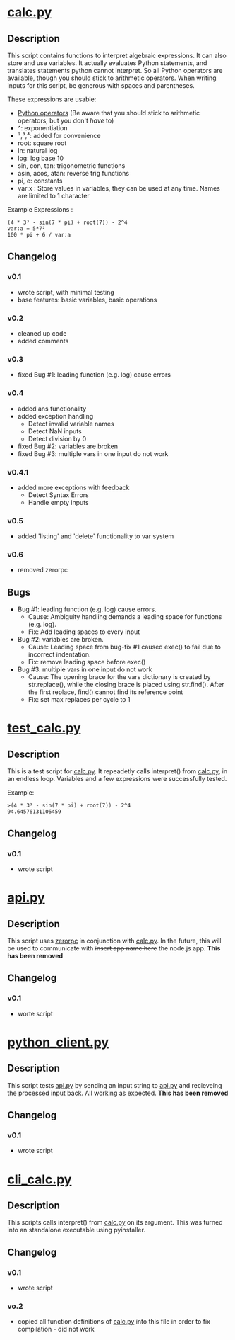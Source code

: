 # [calc.py](calc.py)
## Description
This script contains functions to interpret algebraic expressions. It can also store and use variables. It actually evaluates Python statements, and translates statements python cannot interpret. So all Python operators are available, though you should stick to arithmetic operators. When writing inputs for this script, be generous with spaces and parentheses.

These expressions are usable:
  - [Python operators](https://www.tutorialspoint.com/python/python_basic_operators.htm)
  (Be aware that you should stick to arithmetic operators, but you don't _have_ to)
  - ^: exponentiation
  - ²,³,⁴: added for convenience
  - root: square root
  - ln: natural log
  - log: log base 10
  - sin, con, tan: trigonometric functions
  - asin, acos, atan: reverse trig functions
  - pi, e: constants
  - var:x : Store values in variables, they can be used at any time. Names are limited to 1 character

Example Expressions :
```
(4 * 3³ - sin(7 * pi) + root(7)) - 2^4
var:a = 5*7²
100 * pi + 6 / var:a
```

## Changelog
### v0.1
  - wrote script, with minimal testing
  - base features: basic variables, basic operations

### v0.2
  - cleaned up code
  - added comments

### v0.3
  - fixed Bug #1: leading function (e.g. log) cause errors

### v0.4
  - added ans functionality
  - added exception handling
    - Detect invalid variable names
    - Detect NaN inputs
    - Detect division by 0
  - fixed Bug #2: variables are broken
  - fixed Bug #3: multiple vars in one input do not work

### v0.4.1
  - added more exceptions with feedback
    - Detect Syntax Errors
    - Handle empty inputs

### v0.5
  - added 'listing' and 'delete' functionality to var system

### v0.6
  - removed zerorpc

## Bugs
  - Bug #1: leading function (e.g. log) cause errors.
    - Cause: Ambiguity handling demands a leading space for functions (e.g. log).
    - Fix: Add leading spaces to every input
  - Bug #2: variables are broken.
    - Cause: Leading space from bug-fix #1 caused exec() to fail due to incorrect indentation.
    - Fix: remove leading space before exec()
  - Bug #3: multiple vars in one input do not work
    - Cause: The opening brace for the vars dictionary is created by str.replace(), while the closing brace is placed using str.find(). After the first replace, find() cannot find its reference point
    - Fix: set max replaces per cycle to 1


# [test_calc.py](test_calc.py)
## Description
This is a test script for [calc.py](calc.py). It repeadetly calls interpret() from [calc.py](calc.py), in an endless loop. Variables and a few expressions were successfully tested.

Example:
```
>(4 * 3³ - sin(7 * pi) + root(7)) - 2^4
94.64576131106459
```
## Changelog
### v0.1
  - wrote script

# [api.py](api.py)
## Description
This script uses [zerorpc](http://www.zerorpc.io/) in conjunction with [calc.py](calc.py). In the future, this will be used to communicate with ~~insert app name here~~ the node.js app.  **This has been removed**
## Changelog
### v0.1
- worte script

# [python_client.py](python_client.py)
## Description
This script tests [api.py](api.py) by sending an input string to [api.py](api.py) and recieveing the processed input back. All working as expected. **This has been removed**
## Changelog
### v0.1
- wrote script

# [cli_calc.py](cli_calc.py)
## Description
This scripts calls interpret() from [calc.py](calc.py) on its argument. This was turned into an standalone executable using pyinstaller.
## Changelog
### v0.1
- wrote script
### vo.2
- copied all function definitions of [calc.py](calc.py) into this file in order to fix compilation - did not work
